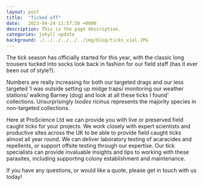 ```yaml
---
layout: post
title:  "Ticked off"
date:   2023-04-24 11:57:58 +0000
description: This is the page description.
categories: jekyll update
background: ./../../../../../img/blog/ticks_vial.JPG
---
```

The tick season has officially started for this year, with the classic long trousers tucked into socks look back in fashion for our field staff (has it ever been out of style?).

Numbers are really increasing for both our targeted drags and our less targeted ‘I was outside setting up midge traps/ monitoring our weather stations/ walking Barney (dog) and look at all these ticks I found’ collections. Unsurprisingly *Ixodes ricinus* represents the majority species in non-targeted collections.

Here at ProScience Ltd we can provide you with live or preserved field caught ticks for your projects. We work closely with expert scientists and productive sites across the UK to be able to provide field caught ticks almost all year round. We can deliver laboratory testing of acaracides and repellents, or support offsite testing through our expertise. Our tick specialists can provide invaluable insights and tips to working with these parasites, including supporting colony establishment and maintenance. 

If you have any questions, or would like a quote, please get in touch with us today!
